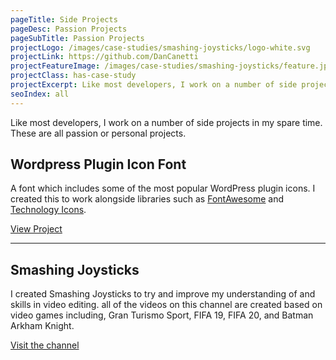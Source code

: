 ```yaml
---
pageTitle: Side Projects
pageDesc: Passion Projects
pageSubTitle: Passion Projects
projectLogo: /images/case-studies/smashing-joysticks/logo-white.svg
projectLink: https://github.com/DanCanetti
projectFeatureImage: /images/case-studies/smashing-joysticks/feature.jpg
projectClass: has-case-study
projectExcerpt: Like most developers, I work on a number of side projects in my spare time. These are all passion or personal projects. 
seoIndex: all
---
```


Like most developers, I work on a number of side projects in my spare time. These are all passion or personal projects. 

## Wordpress Plugin Icon Font

A font which includes some of the most popular WordPress plugin icons. I created this to work alongside libraries such as [FontAwesome](http://fontawesome.com) and [Technology Icons](http://websiddu.github.io/technology-icons/).

[View Project](https://www.wordpresspluginicons.com/)

---

## Smashing Joysticks

I created Smashing Joysticks to try and improve my understanding of and skills in video editing. all of the videos on this channel are created based on video games including, Gran Turismo Sport, FIFA 19, FIFA 20, and Batman Arkham Knight.

[Visit the channel](http://bit.ly/smashingjoysticks)